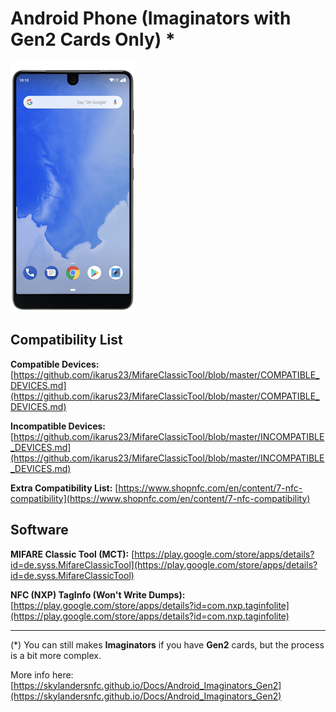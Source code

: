 # Android Phone (Imaginators with Gen2 Cards Only) *

[![Android Phone](https://raw.githubusercontent.com/skylandersNFC/Docs/main/Skylanders_Buying_List/Skylanders_NFC_Devices/images/AndroidPhone.png)](#)

## Compatibility List

**Compatible Devices:** [https://github.com/ikarus23/MifareClassicTool/blob/master/COMPATIBLE_DEVICES.md](https://github.com/ikarus23/MifareClassicTool/blob/master/COMPATIBLE_DEVICES.md)

**Incompatible Devices:** [https://github.com/ikarus23/MifareClassicTool/blob/master/INCOMPATIBLE_DEVICES.md](https://github.com/ikarus23/MifareClassicTool/blob/master/INCOMPATIBLE_DEVICES.md)

**Extra Compatibility List:** [https://www.shopnfc.com/en/content/7-nfc-compatibility](https://www.shopnfc.com/en/content/7-nfc-compatibility)

## Software

**MIFARE Classic Tool (MCT):** [https://play.google.com/store/apps/details?id=de.syss.MifareClassicTool](https://play.google.com/store/apps/details?id=de.syss.MifareClassicTool)

**NFC (NXP) TagInfo (Won't Write Dumps):** [https://play.google.com/store/apps/details?id=com.nxp.taginfolite](https://play.google.com/store/apps/details?id=com.nxp.taginfolite)

----------------------------------------------------------

(*) You can still makes **Imaginators** if you have **Gen2** cards, but the process is a bit more complex.

More info here: [https://skylandersnfc.github.io/Docs/Android_Imaginators_Gen2](https://skylandersnfc.github.io/Docs/Android_Imaginators_Gen2)
